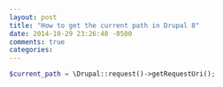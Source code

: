 ```yaml
---
layout: post
title: "How to get the current path in Drupal 8"
date: 2014-10-29 23:26:48 -0500
comments: true
categories: 
---
```


``` php How to get the current path
$current_path = \Drupal::request()->getRequestUri();
```
